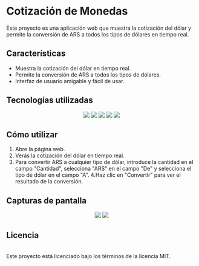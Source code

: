 # Cotización de Monedas
Este proyecto es una aplicación web que muestra la cotización del dólar y permite la conversión de ARS a todos los tipos de dólares en tiempo real.

## Características
* Muestra la cotización del dólar en tiempo real.
* Permite la conversión de ARS a todos los tipos de dólares.
* Interfaz de usuario amigable y fácil de usar.
## Tecnologías utilizadas




<p align="center">
    <img src="https://img.shields.io/badge/HTML-239120?style=for-the-badge&logo=html5&logoColor=white">
    <img src="https://img.shields.io/badge/CSS-239120?&style=for-the-badge&logo=css3&logoColor=white">
    <img src="https://img.shields.io/badge/JavaScript-323330?style=for-the-badge&logo=javascript&logoColor=F7DF1E">
    <img src="https://img.shields.io/badge/Bootstrap-563D7C?style=for-the-badge&logo=bootstrap&logoColor=white">
    <img src="https://img.shields.io/badge/jQuery-0769AD?style=for-the-badge&logo=jquery&logoColor=white">
  </p>
  
## Cómo utilizar
1. Abre la página web.
2. Verás la cotización del dólar en tiempo real.
3. Para convertir ARS a cualquier tipo de dólar, introduce la cantidad en el campo "Cantidad", selecciona "ARS" en el campo "De" y selecciona el tipo de dólar en el campo "A".
4.Haz clic en "Convertir" para ver el resultado de la conversión.


## Capturas de pantalla
<p align="center">
  <img src="https://github.com/21Enzo17/dolar-hoy/assets/129308114/a26755c9-074b-4900-8cc2-e129ed4dc7c1">
  <img src="https://github.com/21Enzo17/dolar-hoy/assets/129308114/692bc739-dc24-403e-9772-03048225974e">
</p>

## Licencia
<br>
Este proyecto está licenciado bajo los términos de la licencia MIT.

